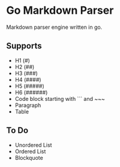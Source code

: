 # Go Markdown Parser

Markdown parser engine written in go.

## Supports

* H1 (#)
* H2 (##)
* H3 (###)
* H4 (####)
* H5 (#####)
* H6 (######)
* Code block starting with ``` and ~~~
* Paragraph
* Table

## To Do

* Unordered List
* Ordered List
* Blockquote